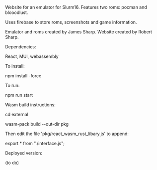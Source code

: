 Website for an emulator for Slurm16. Features two roms: pocman and blooodlust.

Uses firebase to store roms, screenshots and game information.

Emulator and roms created by James Sharp. Website created by Robert Sharp.

Dependencies:

React, MUI, webassembly

To install:

npm install -force

To run:

npm run start

Wasm build instructions:

cd external

wasm-pack build --out-dir pkg

Then edit the file 'pkg/react_wasm_rust_libary.js' to append:

export * from "./interface.js";

Deployed version:

(to do)